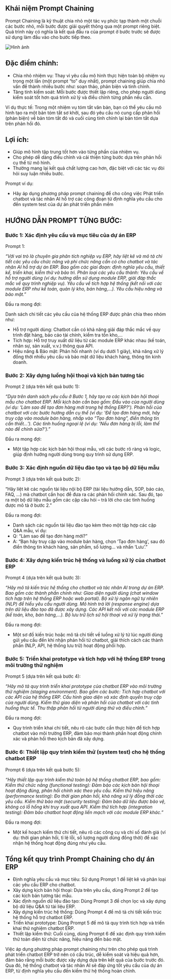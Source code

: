 ## Khái niệm Prompt Chaining
Prompt Chaining là kỹ thuật chia nhỏ một tác vụ phức tạp thành một chuỗi các bước nhỏ, mỗi bước được giải quyết thông qua một prompt riêng biệt. Quá trình này có nghĩa là kết quả đầu ra của prompt ở bước trước sẽ được sử dụng làm đầu vào cho bước tiếp theo.

![Hình ảnh](https://scontent.fhan17-1.fna.fbcdn.net/v/t39.30808-6/476233904_122197652438079187_1572653832622564964_n.jpg?_nc_cat=106&ccb=1-7&_nc_sid=aa7b47&_nc_eui2=AeFxSfbF4vVqchb4P09umCacwNdE3GBn-U_A10TcYGf5TzTELliE5hb_kC6uj1eVJNA&_nc_ohc=jziIdgEAU7UQ7kNvgEZ6gKm&_nc_oc=AdggMCD0ehYD91FKuZRaC4XIqN8hzGSdKUlxW4nKbewvuYw6ZH1it9B5N1f0PpbQnRU&_nc_zt=23&_nc_ht=scontent.fhan17-1.fna&_nc_gid=AhLuKeFv_1fnXE1xihJptfs&oh=00_AYDcTu7f-yxOOJb0w0X_EdiILYdCwIK2zZred7VVhZEhDA&oe=67A79C81)

## Đặc điểm chính:
* Chia nhỏ nhiệm vụ: Thay vì yêu cầu mô hình thực hiện toàn bộ nhiệm vụ trong một lần (một prompt “to” duy nhất), prompt chaining giúp chia nhỏ vấn đề thành nhiều bước như: soạn thảo, phản biện và tinh chỉnh.
* Tăng tính kiểm soát: Mỗi bước được thiết lập riêng, cho phép người dùng kiểm soát tốt hơn quá trình xử lý và điều chỉnh từng phần nếu cần.

Ví dụ thực tế: Trong một nhiệm vụ tóm tắt văn bản, bạn có thể yêu cầu mô hình tạo ra một bản tóm tắt sơ khởi, sau đó yêu cầu nó cung cấp phản hồi (phản biện) về bản tóm tắt đó và cuối cùng tinh chỉnh lại bản tóm tắt dựa trên phản hồi đó.

## Lợi ích:
* Giúp mô hình tập trung tốt hơn vào từng phần của nhiệm vụ.
* Cho phép dễ dàng điều chỉnh và cải thiện từng bước dựa trên phản hồi cụ thể từ mô hình.
* Thường mang lại kết quả chất lượng cao hơn, đặc biệt với các tác vụ đòi hỏi suy luận nhiều bước.

Prompt ví dụ:
* Hãy áp dụng phương pháp prompt chaining để cho công việc Phát triển chatbot và tác nhân AI hỗ trợ các công đoạn từ định nghĩa yêu cầu cho đến system test của dự án phát triển phần mềm

## HƯỚNG DẪN PROMPT TỪNG BƯỚC:
### Bước 1: Xác định yêu cầu và mục tiêu của dự án ERP
Prompt 1:

*“Với vai trò là chuyên gia phân tích nghiệp vụ ERP, hãy liệt kê và mô tả chi tiết các yêu cầu chức năng và phi chức năng cần có cho chatbot và tác nhân AI hỗ trợ dự án ERP. Bao gồm các giai đoạn: định nghĩa yêu cầu, thiết kế, triển khai, kiểm thử và bảo trì. Phân loại các yêu cầu thành:
Yêu cầu về hỗ trợ người dùng (ví dụ: hướng dẫn sử dụng module ERP, giải đáp thắc mắc về quy trình nghiệp vụ).
Yêu cầu về tích hợp hệ thống (kết nối với các module ERP như kế toán, quản lý kho, bán hàng,…).
Yêu cầu hiệu năng và bảo mật.”*

Đầu ra mong đợi:

Danh sách chi tiết các yêu cầu của hệ thống ERP được phân chia theo nhóm như:
* Hỗ trợ người dùng: Chatbot cần có khả năng giải đáp thắc mắc về quy trình đặt hàng, báo cáo tài chính, kiểm tra tồn kho,…
* Tích hợp: Hỗ trợ truy xuất dữ liệu từ các module ERP khác nhau (kế toán, nhân sự, sản xuất, v.v.) thông qua API.
* Hiệu năng & Bảo mật: Phản hồi nhanh (ví dụ dưới 1 giây), khả năng xử lý đồng thời nhiều yêu cầu và bảo mật dữ liệu khách hàng, thông tin kinh doanh.

### Bước 2: Xây dựng luồng hội thoại và kịch bản tương tác
Prompt 2 (dựa trên kết quả bước 1):

*“Dựa trên danh sách yêu cầu ở Bước 1, hãy tạo ra các kịch bản hội thoại mẫu cho chatbot ERP. Mỗi kịch bản cần bao gồm:
Đầu vào của người dùng (ví dụ: ‘Làm sao để tạo đơn hàng mới trong hệ thống ERP?’).
Phản hồi của chatbot với các bước hướng dẫn cụ thể (ví dụ: ‘Để tạo đơn hàng mới, hãy truy cập vào module bán hàng, nhấp vào “Tạo đơn hàng”, điền thông tin cần thiết…’).
Các tình huống ngoại lệ (ví dụ: ‘Nếu đơn hàng bị lỗi, làm thế nào để chỉnh sửa?’).”*

Đầu ra mong đợi:
* Một tập hợp các kịch bản hội thoại mẫu, với các bước rõ ràng và logic, giúp định hướng người dùng trong quy trình sử dụng ERP.

### Bước 3: Xác định nguồn dữ liệu đào tạo và tạo bộ dữ liệu mẫu
Prompt 3 (dựa trên kết quả bước 2):

“Hãy liệt kê các nguồn tài liệu nội bộ ERP (tài liệu hướng dẫn, SOP, báo cáo, FAQ, …) mà chatbot cần học để đưa ra các phản hồi chính xác. Sau đó, tạo ra một bộ dữ liệu mẫu gồm các cặp câu hỏi – trả lời cho các tình huống được mô tả ở bước 2.”

Đầu ra mong đợi:
* Danh sách các nguồn tài liệu đào tạo kèm theo một tập hợp các cặp Q&A mẫu, ví dụ:
 * Q: “Làm sao để tạo đơn hàng mới?”
 * A: “Bạn hãy truy cập vào module bán hàng, chọn ‘Tạo đơn hàng’, sau đó điền thông tin khách hàng, sản phẩm, số lượng… và nhấn ‘Lưu’.”

### Bước 4: Xây dựng kiến trúc hệ thống và luồng xử lý của chatbot ERP
Prompt 4 (dựa trên kết quả bước 3):

*“Hãy mô tả kiến trúc hệ thống cho chatbot và tác nhân AI trong dự án ERP. Bao gồm các thành phần chính như:
Giao diện người dùng (chat window tích hợp trên hệ thống ERP hoặc web portal).
Bộ xử lý ngôn ngữ tự nhiên (NLP) để hiểu yêu cầu người dùng.
Mô hình trả lời (response engine) dựa trên dữ liệu đào tạo đã được xây dựng.
Các API kết nối với các module ERP (kế toán, kho, bán hàng,…).
Bộ lưu trữ lịch sử hội thoại và xử lý trạng thái.”*

Đầu ra mong đợi:
* Một sơ đồ kiến trúc hoặc mô tả chi tiết về luồng xử lý từ lúc người dùng gửi yêu cầu đến khi nhận phản hồi từ chatbot, giải thích cách các thành phần (NLP, API, hệ thống lưu trữ) hoạt động phối hợp.

### Bước 5: Triển khai prototype và tích hợp với hệ thống ERP trong môi trường thử nghiệm
Prompt 5 (dựa trên kết quả bước 4):

*“Hãy mô tả quy trình triển khai prototype của chatbot ERP vào môi trường thử nghiệm (staging environment). Bao gồm các bước:
Tích hợp chatbot với các API của hệ thống ERP.
Cấu hình giao diện và xác định quyền truy cập của người dùng.
Kiểm thử giao diện và phản hồi của chatbot với các tình huống thực tế.
Thu thập phản hồi từ người dùng thử và điều chỉnh.”*

Đầu ra mong đợi:
* Quy trình triển khai chi tiết, nêu rõ các bước cần thực hiện để tích hợp chatbot vào môi trường ERP, đảm bảo mọi thành phần hoạt động chính xác và phản hồi theo kịch bản đã xây dựng.

### Bước 6: Thiết lập quy trình kiểm thử (system test) cho hệ thống chatbot ERP
Prompt 6 (dựa trên kết quả bước 5):

*“Hãy thiết lập quy trình kiểm thử toàn bộ hệ thống chatbot ERP, bao gồm:
Kiểm thử chức năng (functional testing): Đảm bảo các kịch bản hội thoại hoạt động đúng, phản hồi chính xác theo yêu cầu.
Kiểm thử hiệu năng (performance testing): Đo thời gian phản hồi, khả năng xử lý đồng thời các yêu cầu.
Kiểm thử bảo mật (security testing): Đảm bảo dữ liệu được bảo vệ, không có lỗ hổng khi truy xuất qua API.
Kiểm thử tích hợp (integration testing): Đảm bảo chatbot hoạt động liền mạch với các module ERP khác.”*

Đầu ra mong đợi:
* Một kế hoạch kiểm thử chi tiết, nêu rõ các công cụ và chỉ số đánh giá (ví dụ: thời gian phản hồi, tỉ lệ lỗi, số lượng người dùng đồng thời) để xác nhận hệ thống hoạt động đúng như yêu cầu.

## Tổng kết quy trình Prompt Chaining cho dự án ERP
* Định nghĩa yêu cầu và mục tiêu: Sử dụng Prompt 1 để liệt kê và phân loại các yêu cầu ERP cho chatbot.
* Xây dựng kịch bản hội thoại: Dựa trên yêu cầu, dùng Prompt 2 để tạo các kịch bản tương tác mẫu.
* Xác định nguồn dữ liệu đào tạo: Dùng Prompt 3 để chọn lọc và xây dựng bộ dữ liệu Q&A từ tài liệu ERP.
* Xây dựng kiến trúc hệ thống: Dùng Prompt 4 để mô tả chi tiết kiến trúc hệ thống hỗ trợ chatbot ERP.
* Triển khai prototype: Dùng Prompt 5 để mô tả quy trình tích hợp và triển khai thử nghiệm chatbot ERP.
* Thiết lập kiểm thử: Cuối cùng, dùng Prompt 6 để xác định quy trình kiểm thử toàn diện từ chức năng, hiệu năng đến bảo mật.

Việc áp dụng phương pháp prompt chaining như trên cho phép quá trình phát triển chatbot ERP trở nên có cấu trúc, dễ kiểm soát và hiệu quả hơn, đảm bảo rằng mỗi bước được xây dựng dựa trên kết quả của bước trước đó. Qua đó, hệ thống chatbot và tác nhân AI sẽ đáp ứng tốt yêu cầu của dự án ERP, từ định nghĩa yêu cầu đến kiểm thử hệ thống hoàn chỉnh.
